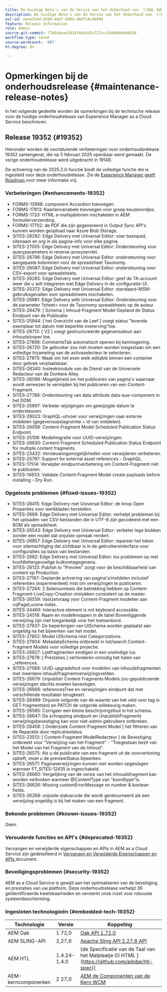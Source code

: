 ```yaml
---
title: De huidige Nota's van de Versie van het Onderhoud van  [!DNL Adobe Experience Manager]  as a Cloud Service.
description: De huidige Nota's van de Versie van het Onderhoud van  [!DNL Adobe Experience Manager]  as a Cloud Service.
exl-id: eee42b4d-9206-4ebf-b88d-d8df14c46094
feature: Release Information
role: Admin
source-git-commit: 77d8ebeaa3914f4a91d2cf27ccc5b048e64d6b38
workflow-type: tm+mt
source-wordcount: '887'
ht-degree: 0%

---
```



# Opmerkingen bij de onderhoudsrelease {#maintenance-release-notes}

In het volgende gedeelte worden de opmerkingen bij de technische release voor de huidige onderhoudrelease van Experience Manager as a Cloud Service beschreven.

## Release 19352 {#19352}

Hieronder worden de voortdurende verbeteringen voor onderhoudsrelease 19352 samengevat, die op 5 februari 2025 openbaar werd gemaakt. De vorige onderhoudrelease werd uitgebracht in 19149.

De activering van de 2025.2.0-functie biedt de volledige functie die is ingesteld voor deze onderhoudrelease. Zie de [ Experience Manager geeft Roadmap ](https://experienceleague.adobe.com/en/docs/experience-manager-release-information/aem-release-updates/update-releases-roadmap) voor meer informatie vrij.

### Verbeteringen {#enhancements-19352}

* FORMS-13998: component Accordion toevoegen.
* FORMS-17913: Kaartenvariabele toevoegen voor groep keuzerondjes.
* FORMS-1733: HTML e-mailsjablonen inschakelen in AEM formulierverzending.
* FORMS-17702: de PDF die zijn gegenereerd in Output Sync API&#39;s kunnen worden geüpload naar Azure Blob Storage.
* SITES-28282: Edge Delivery met Universal Editor: voer basispad, sitenaam en org in als pagina-info voor elke pagina.
* SITES-27055: Edge Delivery met Universal Editor: Ondersteuning voor queryparameters in reverse-proxyservlet.
* SITES-26796: Edge Delivery met Universal Editor: ondersteuning voor aangepaste kolommen voor de spreadsheet Taxonomy.
* SITES-26087: Edge Delivery met Universal Editor: ondersteuning voor CSV-export voor spreadsheets.
* SITES-26265: Edge Delivery met Universal Editor: geef de TA-account weer die u wilt integreren met Edge Delivery in de configuratie-UI.
* SITES-20372: Edge Delivery met Universal Editor: standaard-MSM-gebruiksgevallen voor spreadsheets inschakelen.
* SITES-26681: Edge Delivery with Universal Editor: Ondersteuning voor de parameter ?sheet= voor de Taxonomy spreadsheets op de auteur.
* SITES-26479: [ Schema ] Inhoud-Fragment Model Gepland de Status Eindpunt van de Publicatie.
* SITES-25944: [ het Overzicht van de Leef ] voegt status &quot;levende exemplaar tot datum met beperkte overerving&quot;toe.
* SITES-28713: [ V2 ] voegt gestructureerde gegevenssteun aan inhoudslooper toe.
* SITES-27896: CommentsTab automatisch openen bij kennisgeving.
* SITES-26720: De gebruiker zou niet moeten worden toegestaan om een volledige Inzameling van de activaselecteur te selecteren.
* SITES-27875: Maak om het even welk editable binnen een container door gebrek verplaatsbaar.
* SITES-28340: Insteekmodule van de Dienst van de Universele Redacteur van de Donkere Alley.
* SITES-26098: Mogelijkheid om het publiceren van pagina&#39;s waarnaar wordt verwezen te vermijden bij het publiceren van een Content-Fragment.
* SITES-27789: Ondersteuning van data attribute data-aue-component in het DOM.
* SITES-25997: Verbeter wijzigingen om gewijzigde datum te ondersteunen.
* SITES-28023: GraphQL-uitvoer voor verwijzingen naar externe middelen (gegevensopslagruimte + id van middelen).
* SITES-26058: Content-Fragment Model Scheduled Publication Status Endpoint.
* SITES-25108: Modelmigratie voor UUID-verwijzingen.
* SITES-26630: Content-Fragment Scheduled Publication Status Endpoint for multiple content fragments.
* SITES-23432: Vernieuwingsmogelijkheden voor verwijderen verbeteren.
* SITES-25797: Support for external asset references - GraphQL.
* SITES-17514: Verwijder eindpuntverbetering om Content-Fragment niet te publiceren.
* SITES-14633: Validate Content-Fragment Model create payloads before installing - Dry Run.

### Opgeloste problemen {#fixed-issues-19352}

* SITES-28415: Edge Delivery met Universal Editor: de knop Open Properties voor werkbladen herstellen.
* SITES-2669: Edge Delivery met Universal Editor: verhelpt problemen bij het uploaden van CSV-bestanden die in UTF-8 zijn gecodeerd met een BOM als spreadsheet.
* SITES-26543: Edge Delivery met Universal Editor: verbeter lege blokken zonder een model dat onjuiste opmaak rendert.
* SITES-26857: Edge Delivery met Universal Editor: repareer het token voor sitemachtiging dat zichtbaar is in de gebruikersinterface voor configuraties op basis van bestanden.
* SITES-2662: Edge Delivery met Universal Editor: los problemen op met hoofdlettergevoelige bulkmetagegevens.
* SITES-28133: Publish to &quot;Preview&quot; zorgt voor de beschikbaarheid van content op Production.
* SITES-27187: Geplande activering van pagina&#39;s/middelen inclusief referenties (experimenteel) mist om verwijzingen te publiceren.
* SITES-27264: 2 Seleniumtests die betrekking hebben op Content-Fragment-LiveCopy-Creation mislukken consistent op de master.
* SITES-26559: Vastzetvraag voor Content-Fragment modellen aan cqPageLucene index.
* SITES-24469: Interactive element is not keyboard accessible.
* SITES-24518: Naam en modelknoppen in de tabel Bovenliggende verwijzing zijn niet toegankelijk voor het toetsenbord.
* SITES-27937: De beperkingen van UISchema worden geplaatst aan ongeldig na het bijwerken van het model.
* SITES-27852: Model UISchema mist Categorizations.
* SITES-27904: MetadataSchema ontbreekt in list/search Content-Fragment Models voor volledige projectie.
* SITES-26827: Lijstfragmenten eindigen in een oneindige lus.
* SITES-27678: [ Prestaties ] verhinderen onnodig het halen van _references.
* SITES-27589: UUID-upgradefout voor modellen van inhoudsfragmenten met meerdere inhoud/fragmentverwijzingsvelden.
* SITES-26679: Unpublish Content Fragments Models zou gepubliceerde verwijzingen slechts moeten bevestigen.
* SITES-26666: referencesTree en verwijzingen eindpunt dat met verschillende resultaten terugkeert.
* SITES-26499: Onjuiste volgorde van de waarde van het veld voor tag in GET-fragment(en) en PATCH de volgorde willekeurig maken.
* SITES-26585: Corrigeer een kleine beschrijvingsfout in het schema.
* SITES-26647: De schrapping eindpunt en UnpublishFragments verwijzingsbevestiging kan voor niet-admin gebruikers ontbreken.
* SITES-26458: [ Onderzoek Content-Fragment Model ] het filtreren van de Reparatie door replicatiestatus.
* SITES-23513: [ Content-Fragment ModelRedacteur ] de Bevestiging ontbreekt voor &quot;Verwijzing van het Fragment&quot; - &quot;Toegestaan bezit van het Model van het Fragment van de Inhoud&quot;.
* SITES-26575: Als u de publicatie van een fragment uit de voorvertoning opheft, moet u de previewStatus bijwerken.
* SITES-26571: Paginaverwijzingen kunnen niet worden opgeslagen wanneer FT_SITES-12435 is ingeschakeld.
* SITES-26660: Vergelijking van de versie van het inhoudsfragment kan worden verbroken wanneer @ContentType van &quot;koordtype&quot;is.
* SITES-26626: Missing customErrorMessage on number &amp; boolean fields.
* SITES-26268: onjuiste statuscode die wordt geretourneerd als een verwijzing ongeldig is bij het maken van een fragment.

### Bekende problemen {#known-issues-19352}

Geen.

### Verouderde functies en API&#39;s {#deprecated-19352}

Vervangen en verwijderde eigenschappen en APIs in AEM as a Cloud Service zijn gedetailleerd in [ Vervangen en Verwijderde Eigenschappen en APIs ](/help/release-notes/deprecated-removed-features.md) document.

### Beveiligingsproblemen {#security-19352}

AEM as a Cloud Service is gewijd aan het optimaliseren van de beveiliging en prestaties van uw platform. Deze onderhoudrelease verhelpt 36 geïdentificeerde kwetsbaarheden en versterkt onze inzet voor robuuste systeembescherming.

### Ingesloten technologieën {#embedded-tech-19352}

| Technologie | Versie | Koppeling |
|---|---|---|
| AEM Oak | 1 72,0 | [ Oak API 1.72.0 ](https://www.javadoc.io/doc/org.apache.jackrabbit/oak-api/1.72.0/index.html) |
| AEM SLING-API | 2,27,6 | [ Apache Sling API 2.27.6 API ](https://www.javadoc.io/doc/org.apache.sling/org.apache.sling.api/latest/index.html) |
| AEM HTL | 1.4.24-1.4.0 | {de Specificatie van de Taal van het Malplaatje 0} HTML ](https://github.com/adobe/htl-spec)[ |
| AEM-kerncomponenten | 2 27,0 | [ AEM de Componenten van de Kern WCM ](https://github.com/adobe/aem-core-wcm-components) |
